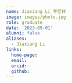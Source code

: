 ```yaml
---
name: Jiaxiang Li 李佳祥
image: images/photo.jpg
role: graduate
date: '2023-09-01'
alumni: false
aliases:
  - Jiaxiang Li
links:
  home-page: 
  email: 
  orcid: 
  github: 
---
```


